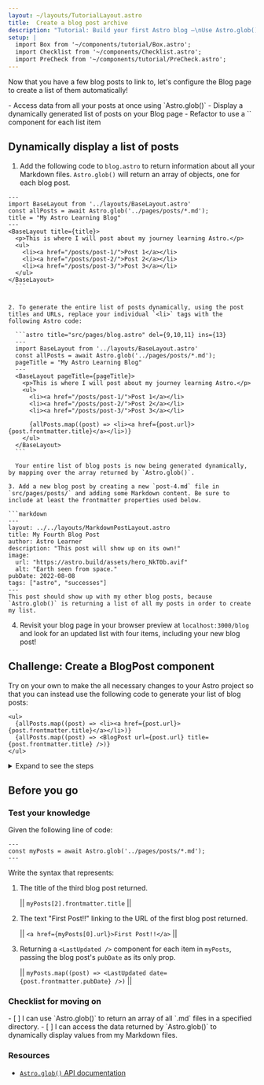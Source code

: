```yaml
---
layout: ~/layouts/TutorialLayout.astro
title:  Create a blog post archive
description: "Tutorial: Build your first Astro blog —\nUse Astro.glob() to access data from files in your project"
setup: |
  import Box from '~/components/tutorial/Box.astro';
  import Checklist from '~/components/Checklist.astro';
  import PreCheck from '~/components/tutorial/PreCheck.astro';
---
```


Now that you have a few blog posts to link to, let's configure the Blog page to create a list of them automatically!

<PreCheck>
  - Access data from all your posts at once using `Astro.glob()`
  - Display a dynamically generated list of posts on your Blog page
  - Refactor to use a `<BlogPost />` component for each list item
</PreCheck>

## Dynamically display a list of posts

1. Add the following code to `blog.astro` to return information about all your Markdown files. `Astro.glob()` will return an array of objects, one for each blog post.

  ```astro title="src/pages/blog.astro" ins={3}
  ---
  import BaseLayout from '../layouts/BaseLayout.astro'
  const allPosts = await Astro.glob('../pages/posts/*.md');
  title = "My Astro Learning Blog"
  ---
  <BaseLayout title={title}>
    <p>This is where I will post about my journey learning Astro.</p>
    <ul>
      <li><a href="/posts/post-1/">Post 1</a></li>
      <li><a href="/posts/post-2/">Post 2</a></li>
      <li><a href="/posts/post-3/">Post 3</a></li>
    </ul>
  </BaseLayout>
    ```


2. To generate the entire list of posts dynamically, using the post titles and URLs, replace your individual `<li>` tags with the following Astro code:

    ```astro title="src/pages/blog.astro" del={9,10,11} ins={13}
    ---
    import BaseLayout from '../layouts/BaseLayout.astro'
    const allPosts = await Astro.glob('../pages/posts/*.md');
    pageTitle = "My Astro Learning Blog"
    ---
    <BaseLayout pageTitle={pageTitle}>
      <p>This is where I will post about my journey learning Astro.</p>
      <ul>
        <li><a href="/posts/post-1/">Post 1</a></li>
        <li><a href="/posts/post-2/">Post 2</a></li>
        <li><a href="/posts/post-3/">Post 3</a></li>

        {allPosts.map((post) => <li><a href={post.url}>{post.frontmatter.title}</a></li>)}
      </ul>
    </BaseLayout>
    ```

    Your entire list of blog posts is now being generated dynamically, by mapping over the array returned by `Astro.glob()`.

3. Add a new blog post by creating a new `post-4.md` file in `src/pages/posts/` and adding some Markdown content. Be sure to include at least the frontmatter properties used below.

  ```markdown
  ---
  layout: ../../layouts/MarkdownPostLayout.astro
  title: My Fourth Blog Post
  author: Astro Learner
  description: "This post will show up on its own!"
  image: 
    url: "https://astro.build/assets/hero_NkT0b.avif"
    alt: "Earth seen from space."
  pubDate: 2022-08-08
  tags: ["astro", "successes"]
  ---
  This post should show up with my other blog posts, because `Astro.glob()` is returning a list of all my posts in order to create my list.
  ```

4. Revisit your blog page in your browser preview at `localhost:3000/blog` and look for an updated list with four items, including your new blog post!

<Box icon="puzzle-piece">

## Challenge: Create a BlogPost component

Try on your own to make the all necessary changes to your Astro project so that you can instead use the following code to generate your list of blog posts:

```astro title="src/pages/blog.astro" del={2} ins={3}
<ul>
  {allPosts.map((post) => <li><a href={post.url}>{post.frontmatter.title}</a></li>)}
  {allPosts.map((post) => <BlogPost url={post.url} title={post.frontmatter.title} />)}
</ul>
```

<details>
<summary>Expand to see the steps</summary>

1. Create a new component in `src/components/`.

    <details>
    <summary>Show the filename</summary>
    ```
    BlogPost.astro
    ```
    </details>

2. Write the line of code in your component so that it will be able to receive a `title` and `url` as `Astro.props`.

    <details>
    <summary>Show the code</summary>
    ```astro
    ---
    // src/components/BlogPost.astro
    const { title, url } = Astro.props
    ---
    ```
    </details>

3. Add the templating used to create each item in your blog post list.

    <details>
    <summary>Show the code</summary>
    ```astro
    <!-- src/components/BlogPost.astro -->
    <li><a href={url}>{title}</a></li>
    ```
    </details>

4. Import the new component into your Blog page.

    <details>
    <summary>Show the code</summary>
    ```astro title="src/pages/blog.astro" ins={3}
    ---
    import BaseLayout from '../layouts/BaseLayout.astro'
    import BlogPost from '../components/BlogPost.astro'
    const allPosts = await Astro.glob('../pages/posts/*.md');
    pageTitle = "My Astro Learning Blog"
    ---
    ```
    </details>

5. Check Yourself: see the finished component code.

    <details>
    <summary>Show the code</summary>
    ```astro title="src/components/BlogPost.astro"
    ---
    const { title, url } = Astro.props
    ---
    <li><a href={url}>{title}</a></li>
    ```
    ```astro title="src/pages/blog.astro" ins={3,10}
    ---
    import BaseLayout from '../layouts/BaseLayout.astro'
    import BlogPost from '../components/BlogPost.astro'
    const allPosts = await Astro.glob('../pages/posts/*.md');
    pageTitle = "My Astro Learning Blog"
    ---
    <BaseLayout pageTitle={pageTitle}>
      <p>This is where I will post about my journey learning Astro.</p>
      <ul>
        {allPosts.map((post) => <BlogPost url={post.url} title={post.frontmatter.title} />)}
      </ul>
    </BaseLayout>
    ```
    </details>
</details>
</Box>

## Before you go

<Box icon="question-mark">

### Test your knowledge

Given the following line of code: 

```astro
---
const myPosts = await Astro.glob('../pages/posts/*.md');
---
```

Write the syntax that represents:

1. The title of the third blog post returned.  

    || `myPosts[2].frontmatter.title` ||

2. The text "First Post!!" linking to the URL of the first blog post returned. 

    || `<a href={myPosts[0].url}>First Post!!</a>` ||

3. Returning a `<LastUpdated />` component for each item in `myPosts`, passing the blog post's `pubDate` as its only prop.

    || `myPosts.map((post) => <LastUpdated date={post.frontmatter.pubDate} />)` ||

</Box>

### Checklist for moving on

<Box icon="check-list">

<Checklist>
- [ ] I can use `Astro.glob()` to return an array of all `.md` files in a specified directory.
- [ ] I can access the data returned by `Astro.glob()` to dynamically display values from my Markdown files.
</Checklist>
</Box>

### Resources

- [`Astro.glob()` API documentation](/en/reference/api-reference/#astroglob)
